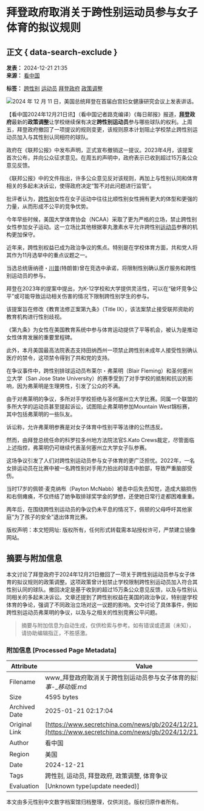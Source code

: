 # 拜登政府取消关于跨性别运动员参与女子体育的拟议规则

## 正文 { data-search-exclude }


**发表：** 2024-12-21 21:35  
**来源：** [看中国](https://www.secretchina.com)

**标签：** [跨性别](https://search.secretchina.com/news/gb/tag/%E8%B7%A8%E6%80%A7%E5%88%AB) [运动员](https://search.secretchina.com/news/gb/tag/%E8%BF%90%E5%8A%A8%E5%91%98) [拜登政府](https://search.secretchina.com/news/gb/tag/%E6%8B%9C%E7%99%BB%E6%94%BF%E5%BA%9C) [政策调整](https://search.secretchina.com/news/gb/tag/%E6%94%BF%E7%AD%96%E8%B0%83%E6%95%B4)

![2024 年 12 月 11 日，美国总统拜登在首届白宫妇女健康研究会议上发表讲话。](https://img6.secretchina.com/pic/2024/12-13/p3580551a528944802-ss.jpg) 

【看中国2024年12月21日讯】（看中国记者路克编译）《每日邮报》报道，**[拜登](https://www.secretchina.com/news/gb/tag/拜登)政府**最新的**政策调整**让学校继续保有决定**跨性别运动员**参与哪些球队的权利。上周五，拜登政府撤回了一项提议的规则变更，该规则原本计划阻止学校禁止跨性别运动员加入与其性别认同相符的球队。

政府在《联邦公报》中发布声明，正式宣布撤销这一提议。2023年4月，该提案首次公布，并向公众征求意见。在周五的声明中，政府表示已收到超过15万条公众意见反馈。

《联邦公报》中的文件指出，许多公众意见反对该规则，再加上与性别认同和体育相关的多起未决诉讼，使得政府决定“暂不对此问题进行监管”。

批评者认为，[跨性别](https://www.secretchina.com/news/gb/tag/跨性别)女性在女子运动中往往比顺性别女性拥有更大的体型和更强的力量，从而形成不公平的竞争优势。

今年早些时候，美国大学体育协会（NCAA）采取了更为严格的立场，禁止跨性别女性参加女子运动。这一立场比其他根据睾丸激素水平允许跨性别[运动员](https://www.secretchina.com/news/gb/tag/运动员)参赛的机构更加保守。

近年来，跨性别权益已成为政治争议的焦点。特别是在学校体育方面，共和党人将其作为11月选举中的重点议题之一。

当选总统唐纳德・[川普](https://www.secretchina.com/news/gb/tag/川普)(特朗普)曾在竞选中承诺，将限制性别确认医疗服务和跨性别运动员的参与。

拜登在2023年的提案中提出，为K-12学校和大学提供灵活性，可以在“破坏竞争公平”或可能导致运动相关伤害的情况下限制跨性别学生的参与。

该提案旨在修改《教育法修正案第九条》（Title IX），该法案禁止接受联邦资助的教育机构进行性别歧视。

《第九条》为女性在美国教育系统中参与体育运动提供了平等机会，被认为是推动女性体育发展的重要里程碑。

此外，本月美国最高法院表态支持田纳西州一项禁止跨性别未成年人接受性别确认医疗的禁令，这项禁令得到了共和党的支持。

在争议事件中，跨性别排球运动员布莱尔・弗莱明（Blair Fleming）和圣何塞州立大学（San Jose State University）的赛季受到了对手学校的抵制和抗议的影响，因为弗莱明是生理男性，引发了公众的不满。

由于对弗莱明的争议，多所对手学校拒绝与圣何塞州立大学比赛。同属一个联盟的多所大学的运动员甚至提起诉讼，试图阻止弗莱明参加Mountain West锦标赛，其中包括弗莱明的一些队友。

诉讼称，允许弗莱明参赛是对女子体育中性别平等法律的公然违反。

然而，由拜登总统任命的科罗拉多州地方法院法官S.Kato Crews裁定，尽管面临上述指控，弗莱明仍可继续代表圣何塞州立大学女子队参赛。

这场争议引发了人们对跨性别运动员参与女子体育的更广泛担忧。2022年，一名女排运动员在比赛中被一名跨性别对手用力拍出的球击中脸部，导致严重脑部受伤。

当时17岁的佩顿·麦克纳布（Payton McNabb）被击中后失去知觉，造成大脑损伤和右侧瘫痪，不仅终结了她争取排球奖学金的梦想，还使她日常行走都困难重重。

两年后，在围绕跨性别运动员的争议仍未平息的情况下，佩顿的父母呼吁其他家庭“为了孩子的安全”退出体育比赛。

版权声明：本文短网址: 版权所有，任何形式转载需本站授权许可，严禁建立镜像网站。
<!-- tcd_original_link https://www.secretchina.com/news/gb/2024/12/21/1074844.html -->


## 摘要与附加信息

<!-- tcd_abstract -->
本文讨论了拜登政府于2024年12月21日撤回了一项关于跨性别运动员参与女子体育的拟议规则的政策调整。这项政策曾计划禁止学校限制跨性别运动员加入符合其性别认同的球队。撤回决定是基于收到的超过15万条公众意见反馈，以及与性别认同相关的多起未决诉讼。文章还提到了跨性别权益在美国的政治争议，特别是学校体育的争论，强调了不同政治立场对这一议题的影响。文中讨论了具体事件，例如跨性别运动员弗莱明的争议，以及与之相关的性别竞赛公平问题。
<!-- tcd_abstract_end -->

> 摘要与附加信息为自动生成，仅供检索与参考。如有错误或遗漏（未知），请协助编辑指正，不胜感激。

### 附加信息 [Processed Page Metadata]

| Attribute       | Value                                  |
|-----------------|----------------------------------------|
| Filename        | www_拜登政府取消关于跨性别运动员参与女子体育的拟议规则_图__-_时事_-__移动版_.md                             |
| Size            | 4595 bytes                           |
| Archived Date   | 2025-01-21 02:17:04                             |
| Original Link   | [https://www.secretchina.com/news/gb/2024/12/21/1074844.html](https://www.secretchina.com/news/gb/2024/12/21/1074844.html)                       |
| Author          | 看中国                               |
| Region          | 美国                               |
| Date            | 2024-12-21                                 |
| Tags            | 跨性别, 运动员, 拜登政府, 政策调整, 体育争议                                 |
| Evaluation            | [Unknown type(update needed)]                                 |
<!-- tcd_table_end -->

本文由多元性别中文数字档案馆归档整理，仅供浏览。版权归原作者所有。

